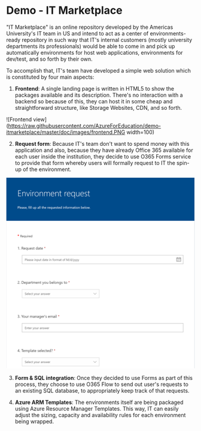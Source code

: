 # Demo - IT Marketplace

"IT Marketplace" is an online repository developed by the Americas University's IT team in US and intend to act as a center of environments-ready repository in such way that IT's internal customers (mostly university departments its professionals) would be able to come in and pick up automatically environments for host web applications, environments for dev/test, and so forth by their own.

To accomplish that, IT's team have developed a simple web solution which is constituted by four main aspects:

1) **Frontend**: A single landing page is written in HTML5 to show the packages available and its description. There's no interaction with a backend so because of this, they can host it in some cheap and straightforward structure, like Storage Websites, CDN, and so forth.

![Frontend view](https://raw.githubusercontent.com/AzureForEducation/demo-itmarketplace/master/doc/images/frontend.PNG width=100)

2) **Request form**: Because IT's team don't want to spend money with this application and also, because they have already Office 365 available for each user inside the institution, they decide to use O365 Forms service to provide that form whereby users will formally request to IT the spin-up of the environment.

![Request form view](https://raw.githubusercontent.com/AzureForEducation/demo-itmarketplace/master/doc/images/form.PNG)

3) **Form & SQL integration**: Once they decided to use Forms as part of this process, they choose to use O365 Flow to send out user's requests to an existing SQL database, to appropriately keep track of that requests.

4) **Azure ARM Templates**: The environments itself are being packaged using Azure Resource Manager Templates. This way, IT can easily adjust the sizing, capacity and availability rules for each environment being wrapped.